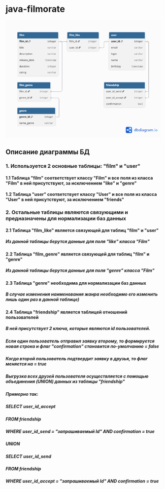# java-filmorate

![Диаграмма](diargamm.png)
## Описание диаграммы БД
### 1. Используется 2 основные таблицы: "film" и "user"
#### 1.1 Таблица "film" соответствует классу "Film" и все поля из класса "Film" в ней присутствуют, за исключением "like" и "genre"
#### 1.2 Таблица "user" соответствует классу "User" и все поля из класса "User" в ней присутствуют, за исключением "friends"
###
### 2. Остальные таблицы являются связующими и предназначены для нормализации баз данных
#### 2.1 Таблица "film_like" является связующей для таблиц "film" и "user"
##### Из данной таблицы берутся данные для поля "like" класса "Film"
#### 2.2 Таблица "film_genre" является связующей для таблиц "film" и "genre"
##### Из данной таблицы берутся данные для поля "genre" класса "Film"
#### 2.3 Таблица "genre" необходима для нормализации баз данных
##### В случае изменения наименования жанра необходимо его изменить лишь один раз в данной таблице)
#### 2.4 Таблица "friendship" является таблицей отношений пользователей
##### В ней присутствует 2 ключа, которые являются id пользователей.
##### Если один пользователь отправил заявку второму, то формируется новая строка и флаг "confirmation" становится по-умолчанию = false
##### Когда второй пользователь подтвердит заявку в друзья, то флаг меняется на = true
##### Выгрузка всех друзей пользователя осуществляется с помощью объединения (UNION) данных из таблицы "friendship"
##### Примерно так:
##### SELECT user_id_accept
##### FROM friendship
##### WHERE user_id_send = "запрашиваемый Id" AND confirmation = true
##### UNION
##### SELECT user_id_send
##### FROM friendship
##### WHERE user_id_accept = "запрашиваемый Id" AND confirmation = true
